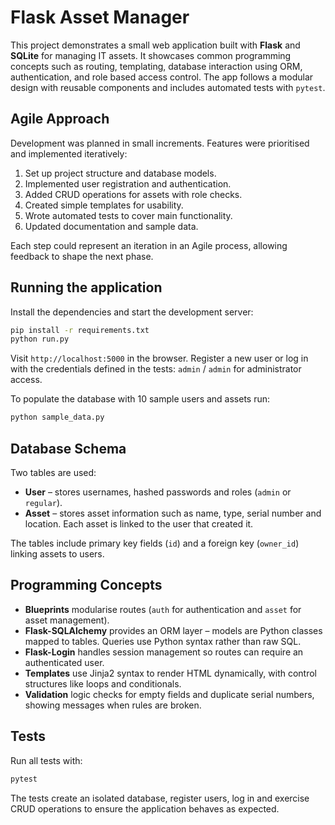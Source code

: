 # Flask Asset Manager

This project demonstrates a small web application built with **Flask** and
**SQLite** for managing IT assets. It showcases common programming concepts such
as routing, templating, database interaction using ORM, authentication, and role
based access control. The app follows a modular design with reusable
components and includes automated tests with `pytest`.

## Agile Approach

Development was planned in small increments. Features were prioritised and
implemented iteratively:

1. Set up project structure and database models.
2. Implemented user registration and authentication.
3. Added CRUD operations for assets with role checks.
4. Created simple templates for usability.
5. Wrote automated tests to cover main functionality.
6. Updated documentation and sample data.

Each step could represent an iteration in an Agile process, allowing feedback to
shape the next phase.

## Running the application

Install the dependencies and start the development server:

```bash
pip install -r requirements.txt
python run.py
```

Visit `http://localhost:5000` in the browser. Register a new user or log in with
the credentials defined in the tests: `admin` / `admin` for administrator
access.

To populate the database with 10 sample users and assets run:

```bash
python sample_data.py
```

## Database Schema

Two tables are used:

- **User** – stores usernames, hashed passwords and roles (`admin` or
  `regular`).
- **Asset** – stores asset information such as name, type, serial number and
  location. Each asset is linked to the user that created it.

The tables include primary key fields (`id`) and a foreign key (`owner_id`)
linking assets to users.

## Programming Concepts

- **Blueprints** modularise routes (`auth` for authentication and `asset` for
  asset management).
- **Flask-SQLAlchemy** provides an ORM layer – models are Python classes mapped
  to tables. Queries use Python syntax rather than raw SQL.
- **Flask-Login** handles session management so routes can require an
  authenticated user.
- **Templates** use Jinja2 syntax to render HTML dynamically, with control
  structures like loops and conditionals.
- **Validation** logic checks for empty fields and duplicate serial numbers,
  showing messages when rules are broken.

## Tests

Run all tests with:

```bash
pytest
```

The tests create an isolated database, register users, log in and exercise CRUD
operations to ensure the application behaves as expected.
